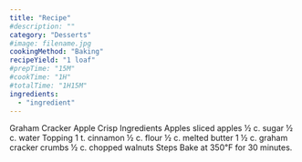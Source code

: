 ```yaml
---
title: "Recipe"
#description: ""
category: "Desserts"
#image: filename.jpg
cookingMethod: "Baking"
recipeYield: "1 loaf"
#prepTime: "15M"
#cookTime: "1H"
#totalTime: "1H15M"
ingredients:
  - "ingredient"
---
```


Graham Cracker Apple Crisp
Ingredients
Apples
sliced apples
½ c. sugar
½ c. water
Topping
1 t. cinnamon
½ c. flour
½ c. melted butter
1 ½ c. graham cracker crumbs
½ c. chopped walnuts
Steps
Bake at 350℉ for 30 minutes.
